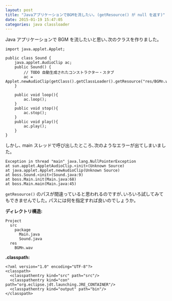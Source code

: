 ```yaml
---
layout: post
title: "JavaアプリケーションでBGMを流したい｡ (getResource() が null を返す)"
date: 2015-01-19 15:47:05
categories: java classloader
---
```

<p>Java アプリケーションで BGM を流したいと思い､次のクラスを作りました｡</p>

<pre><code>import java.applet.Applet;

public class Sound {
    java.applet.AudioClip ac;
    public Sound() {
        // TODO 自動生成されたコンストラクター・スタブ
        ac = Applet.newAudioClip(getClass().getClassLoader().getResource("res/BGMn.wav"));
    }

    public void loop(){
        ac.loop();
    }
    public void stop(){
        ac.stop();
    }
    public void play(){
        ac.play();
    }
}
</code></pre>

<p>しかし､ main スレッドで呼び出したところ､次のようなエラーが出てしまいました｡</p>

<pre><code>Exception in thread "main" java.lang.NullPointerException
at sun.applet.AppletAudioClip.&lt;init&gt;(Unknown Source)
at java.applet.Applet.newAudioClip(Unknown Source)
at boss.Sound.&lt;init&gt;(Sound.java:9)
at boss.Main.init(Main.java:68)
at boss.Main.main(Main.java:45)
</code></pre>

<p><code>getResource()</code> のパスが間違っていると思われるのですが､いろいろ試してみてもできませんでした｡  パスには何を指定すれば良いのでしょうか｡</p>

<p><strong>ディレクトリ構造:</strong></p>

<pre><code>Project
  src
    package
      Main.java
      Sound.java
  res
    BGMn.wav
</code></pre>

<p><strong>.classpath:</strong></p>

<pre><code>&lt;?xml version="1.0" encoding="UTF-8"?&gt;
&lt;classpath&gt;
  &lt;classpathentry kind="src" path="src"/&gt;
  &lt;classpathentry kind="con" path="org.eclipse.jdt.launching.JRE_CONTAINER"/&gt;
  &lt;classpathentry kind="output" path="bin"/&gt;
&lt;/classpath&gt;
</code></pre>
